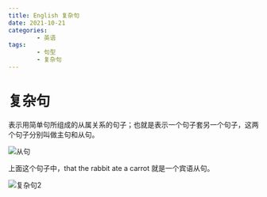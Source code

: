 ```yaml
---
title: English 复杂句
date: 2021-10-21
categories:
        - 英语
tags:
        - 句型
        - 复杂句
---
```


# 复杂句

表示用简单句所组成的从属关系的句子；也就是表示一个句子套另一个句子，这两个句子分别叫做主句和从句。

![从句](https://gallery.yxzi.xyz/galleries/2022/08/25/从句.png)

上面这个句子中，that the rabbit ate a carrot 就是一个宾语从句。

![复杂句2](https://gallery.yxzi.xyz/galleries/2022/09/12/%E5%A4%8D%E6%9D%82%E5%8F%A52.png)

